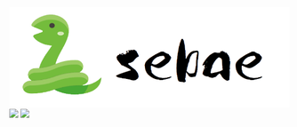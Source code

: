 <div align=left>    
<a href="#"><img src="https://raw.githubusercontent.com/xxrBear/image/master/202301151046793.png"  width="600" height="180"></a>
</div>
<div align=left>
<a><a/>
<a href="#"><img src="https://img.shields.io/badge/python-%3E%3D3.6-blue" ></a>
<a href="#"><img src="https://img.shields.io/badge/Django-%3E%3D3.2-green" ></a>
</div>

